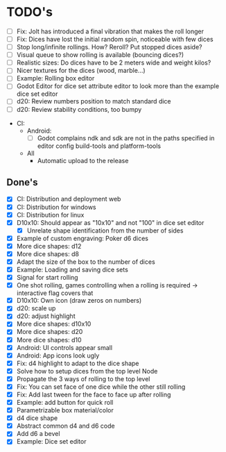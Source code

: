 # TODO's

- [ ] Fix: Jolt has introduced a final vibration that makes the roll longer
- [ ] Fix: Dices have lost the initial random spin, noticeable with few dices
- [ ] Stop long/infinite rollings. How? Reroll? Put stopped dices aside?
- [ ] Visual queue to show rolling is available (bouncing dices?)
- [ ] Realistic sizes: Do dices have to be 2 meters wide and weight kilos?
- [ ] Nicer textures for the dices (wood, marble...)
- [ ] Example: Rolling box editor
- [ ] Godot Editor for dice set attribute editor to look more than the example dice set editor
- [ ] d20: Review numbers position to match standard dice
- [ ] d20: Review stability conditions, too bumpy
- CI:
    - Android:
        - [ ] Godot complains ndk and sdk are not in the paths specified in editor config build-tools and platform-tools
    - All
        - Automatic upload to the release

## Done's

- [x] CI: Distribution and deployment web
- [x] CI: Distribution for windows
- [x] CI: Distribution for linux
- [x] D10x10: Should appear as "10x10" and not "100" in dice set editor
    - [x] Unrelate shape identification from the number of sides
- [x] Example of custom engraving: Poker d6 dices
- [x] More dice shapes: d12
- [x] More dice shapes: d8
- [x] Adapt the size of the box to the number of dices
- [x] Example: Loading and saving dice sets
- [x] Signal for start rolling
- [x] One shot rolling, games controlling when a rolling is required -> interactive flag covers that
- [x] D10x10: Own icon (draw zeros on numbers)
- [x] d20: scale up
- [x] d20: adjust highlight
- [x] More dice shapes: d10x10
- [x] More dice shapes: d20
- [x] More dice shapes: d10
- [x] Android: UI controls appear small
- [x] Android: App icons look ugly
- [x] Fix: d4 highlight to adapt to the dice shape
- [x] Solve how to setup dices from the top level Node
- [x] Propagate the 3 ways of rolling to the top level
- [x] Fix: You can set face of one dice while the other still rolling
- [x] Fix: Add last tween for the face to face up after rolling
- [x] Example: add button for quick roll
- [x] Parametrizable box material/color
- [x] d4 dice shape
- [x] Abstract common d4 and d6 code
- [x] Add d6 a bevel
- [x] Example: Dice set editor
